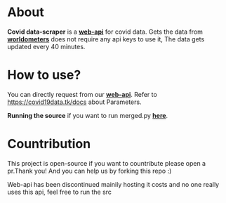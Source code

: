 # About

**Covid data-scraper** is a **[web-api](https://covid19data.tk/)** for covid data. Gets the data from **[worldometers](https://www.worldometers.info/coronavirus/#countries)** does not require any api keys to use it, The data gets updated every 40 minutes.

# How to use?

You can directly request from our **[web-api](https://covid19data.tk/)**.
Refer to https://covid19data.tk/docs about Parameters.

**Running the source** if you want to run merged.py **[here](https://replit.com/@Aashes/CovidTracker#main.py)**.

# Countribution

This project is open-source if you want to countribute please open a pr.Thank you!
And you can help us by forking this repo :)


Web-api has been discontinued mainily hosting it costs and no one really uses this api, feel free to run the src
